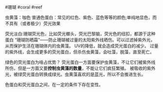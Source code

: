 
#珊瑚 #coral #reef 

虫黄藻：咖色
普通色蛋白：常见的红色、紫色、蓝色等等的颜色;单纯地显色，而不具有（或者极少）荧光效果

荧光淡白:珊瑚荧光色，比如荧光榔头，荧光巴黎脑，荧光色的纽扣，都源于这种蛋白
	“珊瑚防晒霜”——防止珊瑚被过量的太阳紫外线晒伤。可以过滤掉紫外光，从而保护生活在珊瑚体内的虫黄藻。
	UV的降低，就会造成荧光蛋白的减少。
	过量的紫外线，会生成更多的荧光蛋白，但杀伤虫黄藻，会吐藻，脱藻，直至死亡。

绿色的荧光蛋白为啥占优势？
	荧光蛋白一方面要保护虫黄藻，不让它们被紫外线所伤，但是一方面又要**控制虫黄藻的数量**，不能让它们疯狂繁殖。
	被吸收的紫外光，被绿荧光蛋白转换成绿光。虫黄藻喜欢的是蓝光，所以不会推进生长。


色蛋白和荧光蛋白之间，在一定的条件下存在变性。






















